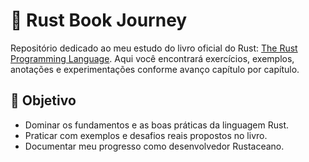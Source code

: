 # 📘 Rust Book Journey

Repositório dedicado ao meu estudo do livro oficial do Rust: [The Rust Programming Language](https://doc.rust-lang.org/book/). Aqui você encontrará exercícios, exemplos, anotações e experimentações conforme avanço capítulo por capítulo.

## 🧭 Objetivo

- Dominar os fundamentos e as boas práticas da linguagem Rust.
- Praticar com exemplos e desafios reais propostos no livro.
- Documentar meu progresso como desenvolvedor Rustaceano.
